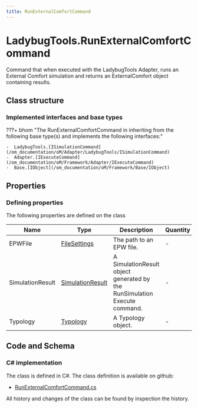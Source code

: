 ```yaml
---
title: RunExternalComfortCommand
---
```


# LadybugTools.RunExternalComfortCommand

Command that when executed with the LadybugTools Adapter, runs an External Comfort simulation and returns an ExternalComfort object containing results.

## Class structure

### Implemented interfaces and base types

???+ bhom "The RunExternalComfortCommand in inheriting from the following base type(s) and implements the following interfaces:"

    -  LadybugTools.[ISimulationCommand](/om_documentation/oM/Adapter/LadybugTools/ISimulationCommand)
    -  Adapter.[IExecuteCommand](/om_documentation/oM/Framework/Adapter/IExecuteCommand)
    -  Base.[IObject](/om_documentation/oM/Framework/Base/IObject)


## Properties



### Defining properties

The following properties are defined on the class

| Name             | Type             | Description      | Quantity         |
|------------------|------------------|------------------|------------------|
| EPWFile | [FileSettings](/om_documentation/oM/Framework/Adapter/FileSettings) | The path to an EPW file. | - |
| SimulationResult | [SimulationResult](/om_documentation/oM/Adapter/LadybugTools/SimulationResult) | A SimulationResult object generated by the RunSimulation Execute command. | - |
| Typology | [Typology](/om_documentation/oM/Adapter/LadybugTools/Typology) | A Typology object. | - |


## Code and Schema

### C# implementation

The class is defined in C#. The class definition is available on github:

- [RunExternalComfortCommand.cs](https://github.com/BHoM/LadybugTools_Toolkit/blob/develop/LadybugTools_oM/ExecuteCommands/RunExternalComfortCommand.cs)

All history and changes of the class can be found by inspection the history.
